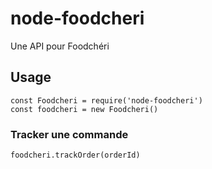 # node-foodcheri

Une API pour Foodchéri

## Usage

```
const Foodcheri = require('node-foodcheri')
const foodcheri = new Foodcheri()
```

### Tracker une commande

```
foodcheri.trackOrder(orderId)
```
